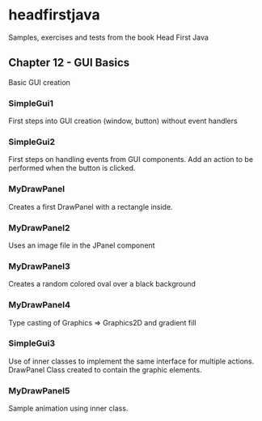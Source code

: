 # headfirstjava
Samples, exercises and tests from the book Head First Java

## Chapter 12 - GUI Basics
Basic GUI creation

### SimpleGui1
First steps into GUI creation (window, button) without event handlers

### SimpleGui2
First steps on handling events from GUI components.
Add an action to be performed when the button is clicked.

### MyDrawPanel
Creates a first DrawPanel with a rectangle inside.

### MyDrawPanel2
Uses an image file in the JPanel component

### MyDrawPanel3
Creates a random colored oval over a black background

### MyDrawPanel4
Type casting of Graphics => Graphics2D and gradient fill

### SimpleGui3
Use of inner classes to implement the same interface for multiple actions.
DrawPanel Class created to contain the graphic elements.

### MyDrawPanel5
Sample animation using inner class.